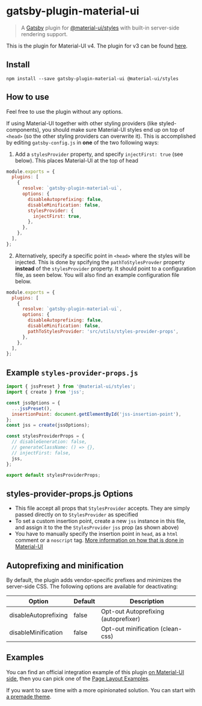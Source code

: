 # gatsby-plugin-material-ui

> A [Gatsby](https://github.com/gatsbyjs/gatsby) plugin for
> [@material-ui/styles](https://github.com/mui-org/material-ui) with
> built-in server-side rendering support.

This is the plugin for Material-UI v4. The plugin for v3 can be found [here](https://github.com/hupe1980/gatsby-plugin-material-ui/tree/v1.2.5).

## Install

`npm install --save gatsby-plugin-material-ui @material-ui/styles`

## How to use

Feel free to use the plugin without any options.

If using Material-UI together with other styling providers (like styled-components), you should make sure Material-UI styles end up on top of `<head>` (so the other styling providers can overwrite it). This is accomplished by editing `gatsby-config.js` in **one** of the two following ways:

1. Add a `stylesProvider` property, and specify `injectFirst: true` (see below). This places Material-UI at the top of head

```js
module.exports = {
  plugins: [
    {
      resolve: `gatsby-plugin-material-ui`,
      options: {
        disableAutoprefixing: false,
        disableMinification: false,
        stylesProvider: {
          injectFirst: true,
        },
      },
    },
  ],
};
```

2. Alternatively, specify a specific point in `<head>` where the styles will be injected. This is done by spcifying the `pathToStylesProvder` property **instead** of the `stylesProvider` property. It should point to a configuration file, as seen below. You will also find an example configuration file below.

```js
module.exports = {
  plugins: [
    {
      resolve: `gatsby-plugin-material-ui`,
      options: {
        disableAutoprefixing: false,
        disableMinification: false,
        pathToStylesProvider: 'src/utils/styles-provider-props',
      },
    },
  ],
};
```

## Example `styles-provider-props.js`

```js
import { jssPreset } from '@material-ui/styles';
import { create } from 'jss';

const jssOptions = {
  ...jssPreset(),
  insertionPoint: document.getElementById('jss-insertion-point'),
};
const jss = create(jssOptions);

const stylesProviderProps = {
  // disableGeneration: false,
  // generateClassName: () => {},
  // injectFirst: false,
  jss,
};

export default stylesProviderProps;
```

## styles-provider-props.js Options

- This file accept all props that `StylesProvider` accepts. They are simply passed directly on to `StylesProvider` as specified
- To set a custom insertion point, create a new `jss` instance in this file, and assign it to the the `StylesProvider` `jss` prop (as shown above)
- You have to manually specify the insertion point in `head`, as a `html` comment or a `noscript` tag. [More information on how that is done in Material-UI](https://material-ui.com/customization/css-in-js/#css-injection-order)

## Autoprefixing and minification

By default, the plugin adds vendor-specific prefixes and minimizes the server-side CSS. The following options are available for deactivating:

| Option               | Default | Description                          |
| -------------------- | ------- | ------------------------------------ |
| disableAutoprefixing | false   | Opt-out Autoprefixing (autoprefixer) |
| disableMinification  | false   | Opt-out minification (clean-css)     |

## Examples

You can find an official integration example of this plugin [on Material-UI side](https://github.com/mui-org/material-ui/tree/master/examples/gatsby), then you can pick one of the [Page Layout Examples](https://material-ui.com/getting-started/page-layout-examples/).

If you want to save time with a more opinionated solution. You can start with [a premade theme](https://github.com/hupe1980/gatsby-theme-material-ui).
